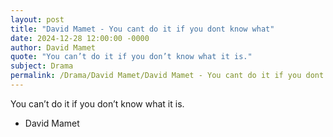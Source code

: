 ```yaml
---
layout: post
title: "David Mamet - You cant do it if you dont know what"
date: 2024-12-28 12:00:00 -0000
author: David Mamet
quote: "You can’t do it if you don’t know what it is."
subject: Drama
permalink: /Drama/David Mamet/David Mamet - You cant do it if you dont know what
---
```


You can’t do it if you don’t know what it is.

- David Mamet
